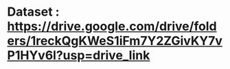 # Dataset : https://drive.google.com/drive/folders/1reckQgKWeS1iFm7Y2ZGivKY7vP1HYv6l?usp=drive_link
